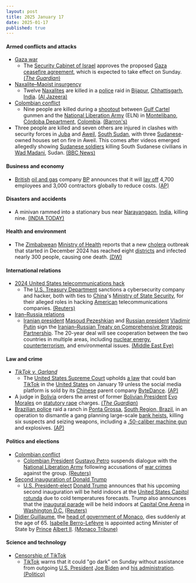 ```yaml
---
layout: post
title: 2025 January 17
date: 2025-01-17
published: true
---
```



#### Armed conflicts and attacks

* [Gaza war](https://en.wikipedia.org/wiki/Gaza_war "Gaza war")
  * The [Security Cabinet of Israel](https://en.wikipedia.org/wiki/Security_Cabinet_of_Israel "Security Cabinet of Israel") approves the proposed [Gaza ceasefire agreement](https://en.wikipedia.org/wiki/2025_Gaza_war_ceasefire "2025 Gaza war ceasefire"), which is expected to take effect on Sunday. [(*The Guardian*)](https://www.theguardian.com/world/2025/jan/17/israel-security-cabinet-approves-gaza-ceasefire-agreement)
* [Naxalite–Maoist insurgency](https://en.wikipedia.org/wiki/Naxalite%E2%80%93Maoist_insurgency "Naxalite–Maoist insurgency")
  * Twelve [Naxalites](https://en.wikipedia.org/wiki/Communist_Party_of_India_%28Maoist%29 "Communist Party of India (Maoist)") are killed in a [police](https://en.wikipedia.org/wiki/State_Armed_Police_Forces "State Armed Police Forces") raid in [Bijapur](https://en.wikipedia.org/wiki/Bijapur_district%2C_Chhattisgarh "Bijapur district, Chhattisgarh"), [Chhattisgarh](https://en.wikipedia.org/wiki/Chhattisgarh "Chhattisgarh"), [India](https://en.wikipedia.org/wiki/India "India"). [(Al Jazeera)](https://www.aljazeera.com/news/2025/1/17/at-least-12-maoist-rebels-killed-by-indias-security-forces)
* [Colombian conflict](https://en.wikipedia.org/wiki/Colombian_conflict "Colombian conflict")
  * Nine people are killed during a [shootout](https://en.wikipedia.org/wiki/Shootout "Shootout") between [Gulf Cartel](https://en.wikipedia.org/wiki/Gulf_Cartel "Gulf Cartel") gunmen and the [National Liberation Army](https://en.wikipedia.org/wiki/National_Liberation_Army_%28Colombia%29 "National Liberation Army (Colombia)") (ELN) in [Montelibano](https://en.wikipedia.org/wiki/Montelibano "Montelibano"), [Córdoba Department](https://en.wikipedia.org/wiki/C%C3%B3rdoba_Department "Córdoba Department"), [Colombia](https://en.wikipedia.org/wiki/Colombia "Colombia"). [(Barron's)](https://www.barrons.com/news/nine-dead-in-new-fighting-with-colombia-s-eln-rebels-official-2be8a3d0)
* Three people are killed and seven others are injured in clashes with security forces in [Juba](https://en.wikipedia.org/wiki/Juba "Juba") and [Aweil](https://en.wikipedia.org/wiki/Aweil%2C_South_Sudan "Aweil, South Sudan"), [South Sudan](https://en.wikipedia.org/wiki/South_Sudan "South Sudan"), with three [Sudanese](https://en.wikipedia.org/wiki/Sudan "Sudan")-owned houses set on fire in Aweil. This comes after videos emerged allegedly showing [Sudanese soldiers](https://en.wikipedia.org/wiki/Sudanese_Armed_Forces "Sudanese Armed Forces") killing South Sudanese civilians in [Wad Madani](https://en.wikipedia.org/wiki/Wad_Madani "Wad Madani"), Sudan. [(BBC News)](https://www.bbc.com/news/articles/c9d55x6q7d3o)

#### Business and economy

* [British](https://en.wikipedia.org/wiki/United_Kingdom "United Kingdom") [oil and gas](https://en.wikipedia.org/wiki/Petroleum_industry "Petroleum industry") company [BP](https://en.wikipedia.org/wiki/BP "BP") announces that it will [lay off](https://en.wikipedia.org/wiki/Layoff "Layoff") 4,700 employees and 3,000 contractors globally to reduce costs. [(AP)](https://apnews.com/article/bp-job-cuts-oil-b96729fc515a1495ca2fae320f62fefc)

#### Disasters and accidents

* A minivan rammed into a stationary bus near [Narayangaon](https://en.wikipedia.org/wiki/Narayangaon "Narayangaon"), [India](https://en.wikipedia.org/wiki/India "India"), killing nine. [(INDIA TODAY)](https://www.indiatoday.in/india/story/maharashtra-road-accident-on-pune-nashik-highway-dead-injured-2666217)

#### Health and environment

* The [Zimbabwean](https://en.wikipedia.org/wiki/Zimbabwe "Zimbabwe") [Ministry of Health](https://en.wikipedia.org/wiki/Ministry_of_Health_and_Child_Care_%28Zimbabwe%29 "Ministry of Health and Child Care (Zimbabwe)") reports that a new [cholera](https://en.wikipedia.org/wiki/Cholera "Cholera") outbreak that started in December 2024 has reached eight [districts](https://en.wikipedia.org/wiki/Districts_of_Zimbabwe "Districts of Zimbabwe") and infected nearly 300 people, causing one death. [(DW)](https://www.dw.com/en/zimbabwe-cholera-outbreak-in-al-least-eight-districts/a-71333093)

#### International relations

* [2024 United States telecommunications hack](https://en.wikipedia.org/wiki/2024_United_States_telecommunications_hack "2024 United States telecommunications hack")
  * The [U.S. Treasury Department](https://en.wikipedia.org/wiki/U.S._Treasury_Department "U.S. Treasury Department") sanctions a cybersecurity company and hacker, both with ties to [China](https://en.wikipedia.org/wiki/China "China")'s [Ministry of State Security](https://en.wikipedia.org/wiki/Ministry_of_State_Security_%28China%29 "Ministry of State Security (China)"), for their alleged roles in hacking [American](https://en.wikipedia.org/wiki/U.S. "U.S.") telecommunications companies. [(Reuters)](https://www.reuters.com/technology/cybersecurity/us-treasury-dept-issues-sanctions-related-salt-typhoon-hack-2025-01-17/)
* [Iran–Russia relations](https://en.wikipedia.org/wiki/Iran%E2%80%93Russia_relations "Iran–Russia relations")
  * [Iranian president](https://en.wikipedia.org/wiki/President_of_Iran "President of Iran") [Masoud Pezeshkian](https://en.wikipedia.org/wiki/Masoud_Pezeshkian "Masoud Pezeshkian") and [Russian president](https://en.wikipedia.org/wiki/President_of_Russia "President of Russia") [Vladimir Putin](https://en.wikipedia.org/wiki/Vladimir_Putin "Vladimir Putin") sign the [Iranian–Russian Treaty on Comprehensive Strategic Partnership](https://en.wikipedia.org/wiki/Iranian%E2%80%93Russian_Treaty_on_Comprehensive_Strategic_Partnership "Iranian–Russian Treaty on Comprehensive Strategic Partnership"). The 20-year deal will see cooperation between the two countries in multiple areas, including [nuclear energy](https://en.wikipedia.org/wiki/Nuclear_program_of_Iran "Nuclear program of Iran"), [counterterrorism](https://en.wikipedia.org/wiki/Counterterrorism "Counterterrorism"), and environmental issues. [(Middle East Eye)](https://www.middleeasteye.net/news/iran-russia-inside-strategic-partnership-treaty)

#### Law and crime

* *[TikTok v. Garland](https://en.wikipedia.org/wiki/TikTok_v._Garland "TikTok v. Garland")*
  * The [United States Supreme Court](https://en.wikipedia.org/wiki/Supreme_Court_of_the_United_States "Supreme Court of the United States") upholds [a law](https://en.wikipedia.org/wiki/Protecting_Americans_from_Foreign_Adversary_Controlled_Applications_Act "Protecting Americans from Foreign Adversary Controlled Applications Act") that could ban [TikTok](https://en.wikipedia.org/wiki/TikTok "TikTok") in the [United States](https://en.wikipedia.org/wiki/United_States "United States") on January 19 unless the social media platform is sold by its [Chinese](https://en.wikipedia.org/wiki/China "China") parent company [ByteDance](https://en.wikipedia.org/wiki/ByteDance "ByteDance"). [(AP)](https://apnews.com/article/supreme-court-tiktok-china-security-speech-166f7c794ee587d3385190f893e52777)
* A judge in [Bolivia](https://en.wikipedia.org/wiki/Bolivia "Bolivia") orders the arrest of former [Bolivian President](https://en.wikipedia.org/wiki/Bolivian_President "Bolivian President") [Evo Morales](https://en.wikipedia.org/wiki/Evo_Morales "Evo Morales") on [statutory rape](https://en.wikipedia.org/wiki/Statutory_rape "Statutory rape") charges. [(*The Guardian*)](https://www.theguardian.com/world/2025/jan/17/evo-morales-arrest-sex-abuse)
* [Brazilian police](https://en.wikipedia.org/wiki/Federal_Police_of_Brazil "Federal Police of Brazil") raid a ranch in [Ponta Grossa](https://en.wikipedia.org/wiki/Ponta_Grossa "Ponta Grossa"), [South Region, Brazil](https://en.wikipedia.org/wiki/South_Region%2C_Brazil "South Region, Brazil"), in an operation to dismantle a gang planning large-scale [bank heists](https://en.wikipedia.org/wiki/Bank_robbery "Bank robbery"), killing six suspects and seizing weapons, including a [.50-caliber machine gun](https://en.wikipedia.org/wiki/M2_Browning "M2 Browning") and explosives. [(AP)](https://apnews.com/article/brazil-parana-bank-robbery-gangs-police-53d75f51e0bc35b3036f91a10a8ab97a)

#### Politics and elections

* [Colombian conflict](https://en.wikipedia.org/wiki/Colombian_conflict "Colombian conflict")
  * [Colombian President](https://en.wikipedia.org/wiki/Colombian_President "Colombian President") [Gustavo Petro](https://en.wikipedia.org/wiki/Gustavo_Petro "Gustavo Petro") suspends dialogue with the [National Liberation Army](https://en.wikipedia.org/wiki/National_Liberation_Army_%28Colombia%29 "National Liberation Army (Colombia)") following accusations of [war crimes](https://en.wikipedia.org/wiki/War_crimes "War crimes") against the group. [(Reuters)](https://www.reuters.com/world/americas/colombias-president-suspends-peace-talks-with-eln-rebels-2025-01-17/)
* [Second inauguration of Donald Trump](https://en.wikipedia.org/wiki/Second_inauguration_of_Donald_Trump "Second inauguration of Donald Trump")
  * [U.S. President-elect](https://en.wikipedia.org/wiki/President-elect_of_the_United_States "President-elect of the United States") [Donald Trump](https://en.wikipedia.org/wiki/Donald_Trump "Donald Trump") announces that his upcoming second inauguration will be held indoors at the [United States Capitol](https://en.wikipedia.org/wiki/United_States_Capitol "United States Capitol") [rotunda](https://en.wikipedia.org/wiki/United_States_Capitol_rotunda "United States Capitol rotunda") due to cold temperatures forecasts. Trump also announces that the [inaugural parade](https://en.wikipedia.org/wiki/Inaugural_parade "Inaugural parade") will be held indoors at [Capital One Arena](https://en.wikipedia.org/wiki/Capital_One_Arena "Capital One Arena") in [Washington D.C.](https://en.wikipedia.org/wiki/Washington_D.C. "Washington D.C.") [(Reuters)](https://www.reuters.com/world/us/trump-inauguration-be-moved-indoors-due-cold-temperatures-cnn-reports-2025-01-17/)
* [Didier Guillaume](https://en.wikipedia.org/wiki/Didier_Guillaume "Didier Guillaume"), the [head of government of Monaco](https://en.wikipedia.org/wiki/Minister_of_State_%28Monaco%29 "Minister of State (Monaco)"), dies suddenly at the age of 65. [Isabelle Berro-Lefèvre](https://en.wikipedia.org/wiki/Isabelle_Berro-Lef%C3%A8vre "Isabelle Berro-Lefèvre") is appointed acting Minister of State by [Prince](https://en.wikipedia.org/wiki/Monarchy_of_Monaco "Monarchy of Monaco") [Albert II](https://en.wikipedia.org/wiki/Albert_II%2C_Prince_of_Monaco "Albert II, Prince of Monaco"). [(Monaco Tribune)](https://www.monaco-tribune.com/en/2025/01/monacos-minister-of-state-didier-guillaume-dies-aged-65/)

#### Science and technology

* [Censorship of TikTok](https://en.wikipedia.org/wiki/Censorship_of_TikTok "Censorship of TikTok")
  * [TikTok](https://en.wikipedia.org/wiki/TikTok "TikTok") warns that it could "go dark" on Sunday without assistance from outgoing [U.S. President](https://en.wikipedia.org/wiki/President_of_the_United_States "President of the United States") [Joe Biden](https://en.wikipedia.org/wiki/Joe_Biden "Joe Biden") and [his administration](https://en.wikipedia.org/wiki/Presidency_of_Joe_Biden "Presidency of Joe Biden"). [(Politico)](https://www.politico.com/news/2025/01/17/tiktok-pressures-biden-last-minute-00199145)
